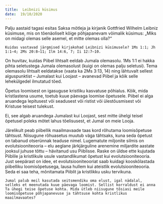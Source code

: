 ```yaml
---
title:  Leibnizi küsimus  
date:  19/10/2020  
---
```


Palju aastaid tagasi esitas Saksa mõtleja ja kirjanik Gottfried Wilhelm Leibniz küsimuse, mis on tõenäoliselt kõige põhjapanevam võimalik küsimus: „Miks on midagi olemas selle asemel, et mitte olemas olla?“

`Kuidas vastavad järgmised kirjakohad Leibnizi küsimusele? 1Ms 1:1; Jh 1:1–4; 2Ms 20:8–11; Ilm 14:6, 7; Ii 12:7–10.`

On huvitav, kuidas Piibel lihtsalt eeldab Jumala olemasolu. 1Ms 1:1 ei hakka pihta seletustega Jumala olemasolust (kuigi on olemas palju seletusi). Tema olemasolu lihtsalt eeldatakse (vaata ka 2Ms 3:13, 14) ning lähtuvalt sellest alguspunktist – Jumalast kui Loojast – avanevad Piibel ja kõik selle lehekülgedel ilmutatud tõed.

Õpetus loomisest on igasuguse kristliku kasvatuse põhialus. Kõik, mida kristlastena usume, toetub kuue päevaga loomise õpetusele. Piibel ei alga aruandega lepitusest või seadusest või ristist või ülestõusmisest või Kristuse teisest tulekust.

Ei, see algab aruandega Jumalast kui Loojast, sest mitte ühelgi teisel õpetusel poleks mõtet lahus tõelisusest, et Jumal on meie Looja.

Järelikult peab piibellik maailmavaade taas kord rõhutama loomisõpetuse tähtsust. Niisugune rõhuasetus muutub väga tähtsaks, kuna seda õpetust on tabanud otserünnak teaduse nimel. Lugematute miljonite silmis on evolutsiooniteooria – elu aeglane järkjärguline arenemine miljardite aastate jooksul juhuse tõttu – hävitanud usu Piiblisse. Raske on üldse ette kujutada Piiblile ja kristlikule usule vastandlikumat õpetust kui evolutsiooniteooria. Just seepärast on idee, et evolutsiooniteooriat saab kuidagi kooskõlastada piibelliku loomisõpetusega, lausa hullem kui ateistlik evolutsiooniteooria. Seda ei saa teha, mõnitamata Piiblit ja kristlikku usku tervikuna.

`Jumal palub meil kasutada seitsmendiku oma elust, igal nädalal, selleks et meenutada kuue päevaga loomist. Sellist korraldust ei anna Ta ühegi teise õpetuse kohta. Mida ütleb niisugune tõsiasi meile loomisõpetuse põhjapanevuse ja tähtsuse kohta kristlikus maailmavaates?`
